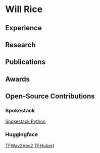 # Will Rice

## Experience

## Research

## Publications

## Awards

## Open-Source Contributions

### Spokestack
[Spokestack Python](https://github.com/spokestack/spokestack-python)

### Huggingface
[TFWav2Vec2](https://github.com/huggingface/transformers/pull/11617)
[TFHubert](https://github.com/huggingface/transformers/pull/12206)
